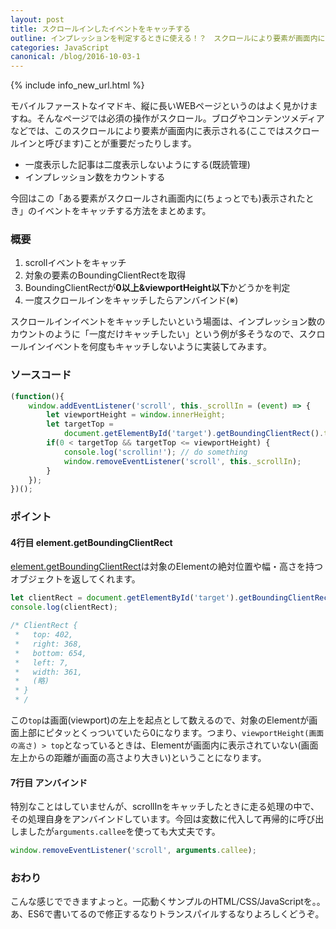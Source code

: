 ```yaml
---
layout: post
title: スクロールインしたイベントをキャッチする
outline: インプレッションを判定するときに使える！？　スクロールにより要素が画面内に入り込んだ瞬間のイベントをキャッチする方法をまとめました。
categories: JavaScript
canonical: /blog/2016-10-03-1
---
```


{% include info_new_url.html %}

モバイルファーストなイマドキ、縦に長いWEBページというのはよく見かけますね。そんなページでは必須の操作がスクロール。ブログやコンテンツメディアなどでは、このスクロールにより要素が画面内に表示される(ここではスクロールインと呼びます)ことが重要だったりします。

- 一度表示した記事は二度表示しないようにする(既読管理)
- インプレッション数をカウントする

今回はこの「ある要素がスクロールされ画面内に(ちょっとでも)表示されたとき」のイベントをキャッチする方法をまとめます。

### 概要
1. scrollイベントをキャッチ
2. 対象の要素のBoundingClientRectを取得
3. BoundingClientRectが**0以上&viewportHeight以下**かどうかを判定
4. 一度スクロールインをキャッチしたらアンバインド(※)

スクロールインイベントをキャッチしたいという場面は、インプレッション数のカウントのように「一度だけキャッチしたい」という例が多そうなので、スクロールインイベントを何度もキャッチしないように実装してみます。

### ソースコード

```javascript
(function(){
    window.addEventListener('scroll', this._scrollIn = (event) => {
        let viewportHeight = window.innerHeight;
        let targetTop = 
        	document.getElementById('target').getBoundingClientRect().top;
        if(0 < targetTop && targetTop <= viewportHeight) {
            console.log('scrollin!'); // do something
            window.removeEventListener('scroll', this._scrollIn);
        }
    });
})();
```

### ポイント

#### 4行目 element.getBoundingClientRect
[element.getBoundingClientRect](https://developer.mozilla.org/ja/docs/Web/API/Element/getBoundingClientRect)は対象のElementの絶対位置や幅・高さを持つオブジェクトを返してくれます。

```javascript
let clientRect = document.getElementById('target').getBoundingClientRect();
console.log(clientRect); 

/* ClientRect {
 *   top: 402, 
 *   right: 368, 
 *   bottom: 654, 
 *   left: 7, 
 *   width: 361,
 *   (略)
 * }
 * /
```

この`top`は画面(viewport)の左上を起点として数えるので、対象のElementが画面上部にピタッとくっついていたら0になります。つまり、`viewportHeight(画面の高さ) > top`となっているときは、Elementが画面内に表示されていない(画面左上からの距離が画面の高さより大きい)ということになります。

#### 7行目 アンバインド
特別なことはしていませんが、scrollInをキャッチしたときに走る処理の中で、その処理自身をアンバインドしています。今回は変数に代入して再帰的に呼び出しましたが`arguments.callee`を使っても大丈夫です。

```javascript
window.removeEventListener('scroll', arguments.callee);
```

### おわり
こんな感じでできますよっと。一応動くサンプルのHTML/CSS/JavaScriptを。。
あ、ES6で書いてるので修正するなりトランスパイルするなりよろしくどうぞ。
<script src="https://gist.github.com/aloerina01/d4c5314cd9166a7b5a860f31d299dbf6.js"></script>
